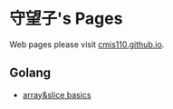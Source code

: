 守望子's Pages
=================

Web pages please visit [cmis110.github.io](https://cmis110.github.io).

## Golang

* [array&slice basics](_posts/2020-02-29-SlicesArraysExplained.md)

